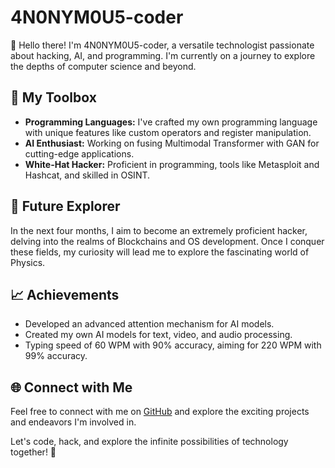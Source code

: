 # 4N0NYM0U5-coder

👋 Hello there! I'm 4N0NYM0U5-coder, a versatile technologist passionate about hacking, AI, and programming. I'm currently on a journey to explore the depths of computer science and beyond.

## 🔧 My Toolbox

- **Programming Languages:** I've crafted my own programming language with unique features like custom operators and register manipulation.
- **AI Enthusiast:** Working on fusing Multimodal Transformer with GAN for cutting-edge applications.
- **White-Hat Hacker:** Proficient in programming, tools like Metasploit and Hashcat, and skilled in OSINT.

## 🚀 Future Explorer

In the next four months, I aim to become an extremely proficient hacker, delving into the realms of Blockchains and OS development. Once I conquer these fields, my curiosity will lead me to explore the fascinating world of Physics.

## 📈 Achievements

- Developed an advanced attention mechanism for AI models.
- Created my own AI models for text, video, and audio processing.
- Typing speed of 60 WPM with 90% accuracy, aiming for 220 WPM with 99% accuracy.

## 🌐 Connect with Me

Feel free to connect with me on [GitHub](https://github.com/4N0NYM0U5-coder) and explore the exciting projects and endeavors I'm involved in.

Let's code, hack, and explore the infinite possibilities of technology together! 🚀
